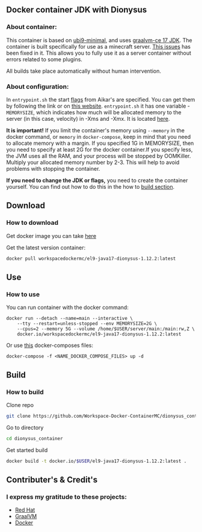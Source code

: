 ## Docker container JDK with Dionysus ##
### About container: ###

This container is based on [ubi9-minimal](https://hub.docker.com/r/redhat/ubi9-minimal), and uses [graalvm-ce 17 JDK](https://www.graalvm.org).
The container is built specifically for use as a minecraft server. [This issues](https://github.com/graalvm/container/issues/73) has been fixed in it.
This allows you to fully use it as a server container without errors related to some plugins.

All builds take place automatically without human intervention.

### About configuration: ###

In ```entrypoint.sh``` the start [flags](https://docs.papermc.io/paper/aikars-flags) from Aikar's are specified. You can get them by following the link or on [this website](https://flags.sh/). ```entrypoint.sh``` it has one variable - ```MEMORYSIZE```, which indicates how much will be allocated memory to the server (in this case, velocity) in -Xms and -Xmx. It is located [here](https://github.com/Workspace-Docker-ContainerMC/dionysus_container/blob/18ff9a55b86c509063299d5c05068f6695712040/entrypoint.sh#L19).

**It is important!** If you limit the container's memory using ``--memory`` in the docker command, or ``memory`` in ``docker-compose``, keep in mind that you need to allocate memory with a margin. If you specified 1G in MEMORYSIZE, then you need to specify at least 2G for the docker container.If you specify less, the JVM uses all the RAM, and your process will be stopped by OOMKiller. Multiply your allocated memory number by 2-3. This will help to avoid problems with stopping the container.

**If you need to change the JDK or flags,** you need to create the container yourself. You can find out how to do this in the how to [build section](https://github.com/Workspace-Docker-ContainerMC/dionysus_container?tab=readme-ov-file#build).

## Download ##
### How to download ###

Get docker image you can take [here](https://hub.docker.com/r/workspacedockermc/el9-java17-dionysus-1.12.2)

Get the latest version сontainer:
```bash
docker pull workspacedockermc/el9-java17-dionysus-1.12.2:latest
```

## Use ##
### How to use ###
You can run container with the docker command:
```
docker run --detach --name=main --interactive \
    --tty --restart=unless-stopped --env MEMORYSIZE=2G \
    --cpus=2 --memory 5G --volume /home/$USER/server/main:/main:rw,Z \
    docker.io/workspacedockermc/el9-java17-dionysus-1.12.2:latest
```

Or use [this](https://github.com/WolfAURman/minecraft_containers/tree/master/compose-files) docker-composes files:
```
docker-compose -f <NAME_DOCKER_COMPOSE_FILES> up -d
```

## Build ##
### How to build ###
Clone repo
```bash
git clone https://github.com/Workspace-Docker-ContainerMC/dionysus_container
```

Go to directory
```bash
cd dionysus_container
```

Get started build
```bash
docker build -t docker.io/$USER/el9-java17-dionysus-1.12.2:latest .
```

## Contributer's & Credit's ##
### I express my gratitude to these projects: ###
- [Red Hat](https://github.com/RedHatOfficial)
- [GraalVM](https://github.com/graalvm)
- [Docker](https://docker.com)